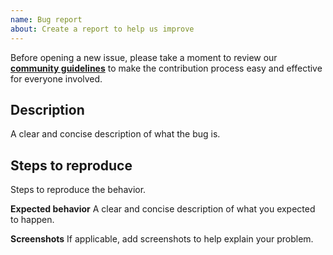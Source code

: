 ```yaml
---
name: Bug report
about: Create a report to help us improve
---
```


Before opening a new issue, please take a moment to review our [**community guidelines**](https://github.com/KoalaSat/logseq-nostr-sync/blob/main/CONTRIBUTING.md) to make the contribution process easy and effective for everyone involved.

## Description

A clear and concise description of what the bug is.

## Steps to reproduce

Steps to reproduce the behavior.

**Expected behavior**
A clear and concise description of what you expected to happen.

**Screenshots**
If applicable, add screenshots to help explain your problem.
